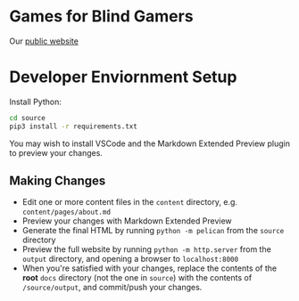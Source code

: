 # Games for Blind Gamers

Our [public website](https://gamesforblindgamers.github.io/)

# Developer Enviornment Setup

Install Python:

```bash
cd source
pip3 install -r requirements.txt
```

You may wish to install VSCode and the Markdown Extended Preview plugin to preview your changes.

## Making Changes

- Edit one or more content files in the `content` directory, e.g. `content/pages/about.md`
- Preview your changes with Markdown Extended Preview
- Generate the final HTML by running `python -m pelican` from the `source` directory
- Preview the full website by running `python -m http.server` from the `output` directory, and opening a browser to `localhost:8000`
- When you're satisfied with your changes, replace the contents of the **root** `docs` directory (not the one in `source`) with the contents of  `/source/output`, and commit/push your changes.
